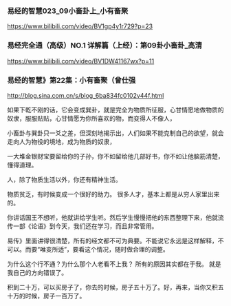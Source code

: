 ### 易经的智慧023_09小畜卦上_小有畜聚
https://www.bilibili.com/video/BV1gp4y1r729?p=23

### 易经完全通（高级）NO.1 详解篇（上经）：第09卦小畜卦_高清
https://www.bilibili.com/video/BV1DW41167wx?p=11

### 易经的智慧》第22集：小有畜聚（曾仕强
http://blog.sina.com.cn/s/blog_6ba834fc0102v44f.html

如果下乾不刚的话，它会变成巽卦，就是完全为物质所征服，心甘情愿地做物质的奴隶，服服贴贴，心甘情愿为你所喜欢的物，而变得人不像人，

小畜卦与巽卦只一爻之差，但深刻地揭示出，人们如果不能克制自己的欲望，就会走向人为物役的境地，成为物质的奴隶，

一大堆金银财宝要留给你的子孙，你不如留给他几部好书，你不如让他脑筋清楚，懂得道理。

人，除了物质生活以外，你还有精神生活。

物质贫乏，有时候变成一个很好的助力。
很多人才，基本上都是从穷人家里出来的。

你讲话国王不想听，他就讲给学生听。然后学生慢慢把他的东西整理下来，他就流传一部《论语》到今天，我们还在学习，而且非常管用。

易传》里面讲得很清楚，所有的经文都不可为典要。不能说它永远是这样解释，不可以。而要“唯变所适”，要看这个情况，随时做合理的调整。

为什么这个行不通？为什么那个人老看不上我？
所有的原因其实都在于我。
就是我自己的方向错误了。

积到二十万，可以买房子了，你去的时候，房子五十万了。好，再来，当你又积五十万的时候，房子一百万了。
